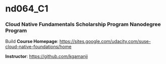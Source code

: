 # nd064_C1
### Cloud Native Fundamentals Scholarship Program Nanodegree Program
Build
**Course Homepage**: https://sites.google.com/udacity.com/suse-cloud-native-foundations/home

**Instructor**: https://github.com/kgamanji
